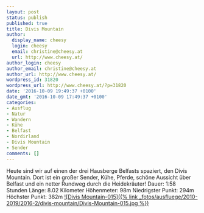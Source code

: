 ```yaml
---
layout: post
status: publish
published: true
title: Divis Mountain
author:
  display_name: cheesy
  login: cheesy
  email: christine@cheesy.at
  url: http://www.cheesy.at/
author_login: cheesy
author_email: christine@cheesy.at
author_url: http://www.cheesy.at/
wordpress_id: 31820
wordpress_url: http://www.cheesy.at/?p=31820
date: '2016-10-09 19:49:37 +0100'
date_gmt: '2016-10-09 17:49:37 +0100'
categories:
- Ausflug
- Natur
- Wandern
- Kühe
- Belfast
- Nordirland
- Divis Mountain
- Sender
comments: []
---
```

Heute sind wir auf einen der drei Hausberge Belfasts spaziert, den Divis Mountain. Dort ist ein großer Sender, Kühe, Pferde, schöne Aussicht über Belfast und ein netter Rundweg durch die Heidekräuter!
Dauer: 1:58 Stunden
Länge: 8.02 Kilometer
Höhenmeter: 98m
Niedrigster Punkt: 294m
Höchster Punkt: 382m
[![Divis Mountain-015]({% link _fotos/ausfluege/2010-2019/2016-2/divis-mountain/Divis-Mountain-015.jpg %})](http://www.cheesy.at/fotos/ausfluege/divis-mountain/)
